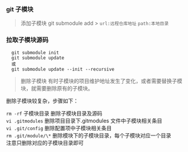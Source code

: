 ### git 子模块

> 添加子模块 git submodule add <url> <path> > `url:远程仓库地址` `path:本地目录`

### 拉取子模块源码

```
  git submodule init
  git submodule update
  或
  git submodule update --init --recursive
```

> 删除子模块
> 有时子模块的项目维护地址发生了变化，或者需要替换子模块，就需要删除原有的子模块。

删除子模块较复杂，步骤如下：

`rm -rf` 子模块目录 删除子模块目录及源码  
`vi .gitmodules` 删除项目目录下.gitmodules 文件中子模块相关条目  
`vi .git/config` 删除配置项中子模块相关条目  
`rm .git/module/\*` 删除模块下的子模块目录，每个子模块对应一个目录  
注意只删除对应的子模块目录即可
